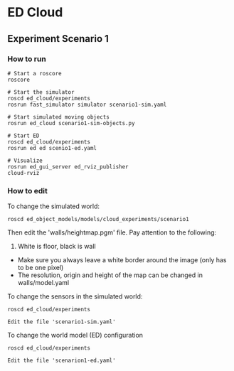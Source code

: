 # ED Cloud

## Experiment Scenario 1

### How to run

    # Start a roscore
    roscore

    # Start the simulator
    roscd ed_cloud/experiments
    rosrun fast_simulator simulator scenario1-sim.yaml

    # Start simulated moving objects
    rosrun ed_cloud scenario1-sim-objects.py

    # Start ED
    roscd ed_cloud/experiments
    rosrun ed ed scenio1-ed.yaml

    # Visualize
    rosrun ed_gui_server ed_rviz_publisher
    cloud-rviz

### How to edit

To change the simulated world:

    roscd ed_object_models/models/cloud_experiments/scenario1

Then edit the 'walls/heightmap.pgm' file. Pay attention to the following:

1. White is floor, black is wall
*  Make sure you always leave a white border around the image (only has to be one pixel)
*  The resolution, origin and height of the map can be changed in walls/model.yaml

To change the sensors in the simulated world:

    roscd ed_cloud/experiments

    Edit the file 'scenario1-sim.yaml'

To change the world model (ED) configuration

    roscd ed_cloud/experiments

    Edit the file 'scenarion1-ed.yaml'
